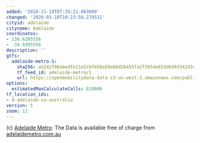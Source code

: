 ```yaml
---
added: '2010-11-19T07:35:21.063699'
changed: '2020-03-10T10:23:58.274511'
cityid: adelaide
cityname: Adelaide
coordinates:
- 138.6205556
- -34.9305556
description: ''
gtfs:
  adelaide-metro-1:
    sha256: a5242f80abedfe11e2cbfb58a59e68d26455fa2f5654e653d6d93342d3c4fad6
    tf_feed_id: adelaide-metro/1
    url: https://openmobilitydata-data.s3-us-west-1.amazonaws.com/public/feeds/adelaide-metro/1/20200305/gtfs.zip
options:
  estimatedMaxCalculateCalls: 610000
tf_location_ids:
- 4-adelaide-sa-australia
version: 5
zoom: 12
---
```


(c) [Adelaide Metro](http://www.adelaidemetro.com.au/): The Data is available free of charge from [adelaidemetro.com.au](http://www.adelaidemetro.com.au/publish_article/GTFS.html)

